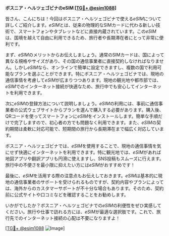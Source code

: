 **ボスニア・ヘルツェゴビナのeSIM [[TG💪+ @esim1088](https://t.me/s/esim1088)]**

皆さん、こんにちは！今回はボスニア・ヘルツェゴビナで使える*eSIM*について詳しくご紹介します。*eSIM*とは、従来の物理的なSIMカードに代わる新しい技術で、スマートフォンやタブレットなどに直接内蔵されています。この*eSIM*は、国境を越えて自由に利用できるため、旅行者や長期滞在者にとって非常に便利です。

まず、*eSIM*のメリットからお伝えしましょう。通常のSIMカードは、国によって異なる規格やサイズがあり、その国の通信事業者に直接契約しなければなりません。しかし*eSIM*なら、オンラインで簡単に設定できますし、複数の国で利用可能なプランを選ぶことができます。特にボスニア・ヘルツェゴビナでは、現地の通信事情を考慮して*eSIM*が広まりつつあります。現地の観光地や都市部では、*eSIM*でのインターネット接続が快適なため、旅行中でも安心してインターネットを利用できます。

次に*eSIM*の登録方法について説明しましょう。*eSIM*の利用には、事前に通信事業者の公式ウェブサイトからプランを選んで購入する必要があります。購入後、QRコードを使ってスマートフォンに*eSIM*をインストールします。簡単な手順だけで完了しますので、初心者の方でも問題なく利用できます。また、*eSIM*の契約期間は柔軟に対応可能で、短期間の旅行から長期滞在まで幅広く対応しています。

ボスニア・ヘルツェゴビナでは、*eSIM*を使用することで、現地の通信事情を気にせず快適にインターネットを利用できます。特に観光地では、*eSIM*があれば地図アプリや翻訳アプリも円滑に使えますし、SNS投稿もスムーズに行えます。旅行中の不便さを最小限に抑えたい方には*eSIM*がおすすめです！

最後に、*eSIM*を活用する際の注意点もお伝えしておきます。*eSIM*は基本的に現地の通信事業者のサポートを受けられるものですが、契約内容やプランによっては、海外からのカスタマーサポートが不十分な場合もあります。そのため、契約前に公式サイトや口コミなどを確認することをお勧めします。

いかがでしたか？ボスニア・ヘルツェゴビナでの*eSIM*の利便性をぜひ実感してください。旅行や仕事で訪れる方には、*eSIM*が最適な選択肢です。これで、旅行先でのインターネット接続の心配は不要になりますよ！

[[TG💪+ @esim1088](https://t.me/s/esim1088) ![Image](https://i.postimg.cc/Y0z9fWf4/image.png)]